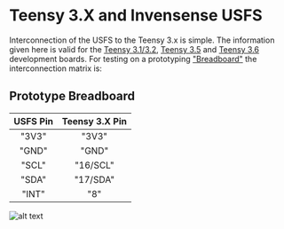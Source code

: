 # Teensy 3.X and Invensense USFS
Interconnection of the USFS to the Teensy 3.x is simple. The information given here is valid for the [Teensy 3.1/3.2](https://www.pjrc.com/store/teensy32.html), [Teensy 3.5](https://www.pjrc.com/store/teensy35.html) and [Teensy 3.6](https://www.pjrc.com/store/teensy36.html) development boards. For testing on a prototyping ["Breadboard"](https://cdn-shop.adafruit.com/1200x900/443-00.jpg) the interconnection matrix is:

## Prototype Breadboard
| USFS Pin |Teensy 3.X Pin|
|:--------:|:------------:|
|  "3V3"   |     "3V3"    |
|  "GND"   |     "GND"    |
|  "SCL"   |    "16/SCL" |
|  "SDA"   |    "17/SDA" |
|  "INT"   |      "8"    |

![alt text](https://user-images.githubusercontent.com/5760946/53302638-35d30000-3815-11e9-93a3-4b7bdc6edbb6.png)
